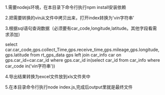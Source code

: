 1.需要nodejs环境，在本目录下命令行执行npm install安装依赖

2.把需要转换的vin从文件中拷贝出来，打开index转换为'vin字符串'

3.根据sql语句查询数据（必须要有car_code,longitude,latitude。其他字段看需求添加）

select car.car_code,gps.collect_Time,gps.receive_time,gps.mileage,gps.longitude,gps.latitude from rt_gps_data gps left join car_info car on gps.car_id=car.car_id where gps.car_id in(select car_id from car_info where car_code in('vin字符串'))

4.导出结果转换为excel文件放到xls文件夹中


5.在本目录命令行执行node index.js,完成后output里就是最终文件
